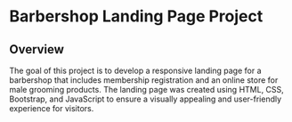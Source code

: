 ﻿# Barbershop Landing Page Project  
## Overview  
The goal of this project is to develop a responsive landing page for a barbershop that includes membership registration and an online store for male grooming products. The landing page was created using HTML, CSS, Bootstrap, and JavaScript to ensure a visually appealing and user-friendly experience for visitors.
